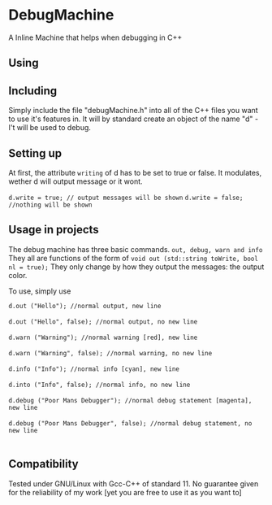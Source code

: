 # DebugMachine
A Inline Machine that helps when debugging in C++

## Using
## Including
Simply include the file "debugMachine.h" into all of the C++ files you want to use it's features in. It will by standard create an object of the name "d" - I't will be used to debug.

## Setting up
At first, the attribute `writing` of d has to be set to true or false. It modulates, wether d will output message or it wont.

`d.write = true; // output messages will be shown`
`d.write = false; //nothing will be shown`

## Usage in projects
The debug machine has three basic commands. `out, debug, warn and info` They all are functions of the form of `void out (std::string toWrite, bool nl = true);` They only change by how they output the messages: the output color.

To use, simply use

`d.out ("Hello"); //normal output, new line`<br/><br/> 
`d.out ("Hello", false); //normal output, no new line` <br/><br/> 
`d.warn ("Warning"); //normal warning [red], new line`<br/><br/>
`d.warn ("Warning", false); //normal warning, no new line`<br/><br/>
`d.info ("Info"); //normal info [cyan], new line`<br/><br/>
`d.into ("Info", false); //normal info, no new line`<br/><br/>
`d.debug ("Poor Mans Debugger"); //normal debug statement [magenta], new line`<br/><br/>
`d.debug ("Poor Mans Debugger", false); //normal debug statement, no new line`<br/><br/>

## Compatibility
Tested under GNU/Linux with Gcc-C++ of standard 11. No guarantee given for the reliability of my work [yet you are free to use it as you want to]
